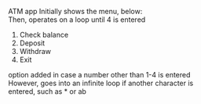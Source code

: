 ATM app
Initially shows the menu, below:  
Then, operates on a loop until 4 is entered

1. Check balance
2. Deposit
3. Withdraw
4. Exit

option added in case a number other than 1-4 is entered  
However, goes into an infinite loop if another character is  
entered, such as \* or ab
